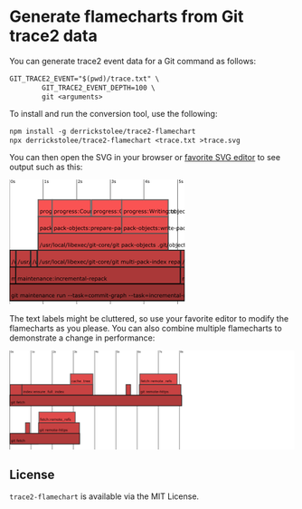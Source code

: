 Generate flamecharts from Git trace2 data
=========================================

You can generate trace2 event data for a Git command as follows:

```
GIT_TRACE2_EVENT="$(pwd)/trace.txt" \
        GIT_TRACE2_EVENT_DEPTH=100 \
        git <arguments>
```

To install and run the conversion tool, use the following:

```
npm install -g derrickstolee/trace2-flamechart
npx derrickstolee/trace2-flamechart <trace.txt >trace.svg
```

You can then open the SVG in your browser or
[favorite SVG editor](https://inkscape.org/) to see output such as this:

![An example flamechart](examples/maintenance/trace.png)

The text labels might be cluttered, so use your favorite editor to modify
the flamecharts as you please. You can also combine multiple flamecharts
to demonstrate a change in performance:

![Two `git fetch` calls](examples/fetch/git-fetch-combined.png)

License
-------

`trace2-flamechart` is available via the MIT License.
